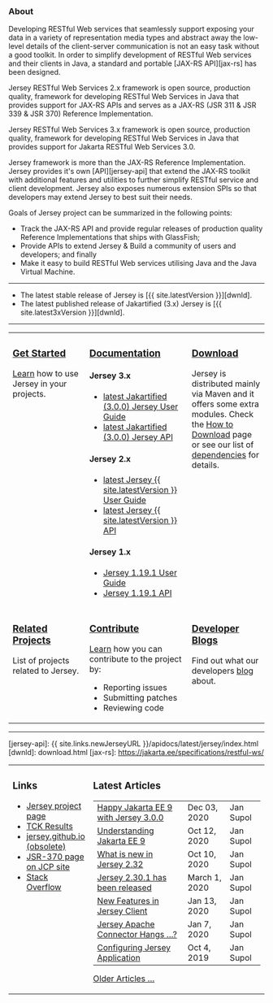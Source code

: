 <h3>About</h3>

Developing RESTful Web services that seamlessly support exposing your data in a
variety of representation media types and abstract away the low-level details
of the client-server communication is not an easy task without a good toolkit.
In order to simplify development of RESTful Web services and their clients in Java,
a standard and portable [JAX-RS API][jax-rs] has been designed.

Jersey RESTful Web Services 2.x framework is open source, production quality,
framework for developing RESTful Web Services in Java that provides support for
JAX-RS APIs and serves as a JAX-RS (JSR 311 & JSR 339 & JSR 370) Reference Implementation.

Jersey RESTful Web Services 3.x framework is open source, production quality,
framework for developing RESTful Web Services in Java that provides support for
Jakarta RESTful Web Services 3.0.

Jersey framework is more than the JAX-RS Reference Implementation. Jersey provides
it's own [API][jersey-api] that extend the JAX-RS toolkit with additional features
and utilities to further simplify RESTful service and client development. Jersey
also exposes numerous extension SPIs so that developers may extend Jersey to best
suit their needs.

Goals of Jersey project can be summarized in the following points:

*   Track the JAX-RS API and provide regular releases of production quality
    Reference Implementations that ships with GlassFish;
*   Provide APIs to extend Jersey & Build a community of users and developers;
    and finally
*   Make it easy to build RESTful Web services utilising Java and the
    Java Virtual Machine.

---

*   The latest stable release of Jersey is [{{ site.latestVersion }}][dwnld].
*   The latest published release of Jakartified (3.x) Jersey is [{{ site.latest3xVersion }}][dwnld].

---

<table style="border:none;">
<tr>
<td  style="width:30%;border:none;vertical-align: top;">
<h3><a class="headerlink" href="{{ site.links.newJerseyURL }}/documentation/latest/getting-started.html">
    <var class="icon-compass"></var> Get Started
</a></h3>

<a href ="{{ site.links.newJerseyURL }}/documentation/latest/getting-started.html">Learn</a> how to use Jersey in your projects.
</td><td style="width:40%;border:none;vertical-align: top;">

<h3><a class="headerlink" href="{{ site.links.newJerseyURL }}/documentation/latest/index.html">
    <var class="icon-book"></var> Documentation
</a></h3>

<h4>Jersey 3.x</h4>
	<ul>
		<li><a href="{{ site.links.newJerseyURL }}/documentation/3.0.0/index.html">latest Jakartified (3.0.0) Jersey User Guide</a></li>
		<li><a href="{{ site.links.newJerseyURL }}/apidocs/3.0.0/jersey/index.html">latest Jakartified (3.0.0) Jersey API</a></li>
        </ul>
<h4>Jersey 2.x</h4>
	<ul><li><a href="{{ site.links.newJerseyURL }}/documentation/latest/index.html">latest Jersey {{ site.latestVersion }} User Guide</a></li>
	<li><a href="{{ site.links.newJerseyURL }}/apidocs/latest/jersey/index.html">latest Jersey {{ site.latestVersion }} API</a></li></ul>
<h4>Jersey 1.x</h4>
	<ul><li><a href="{{ site.links.newJerseyURL }}/documentation/1.19.1/index.html">Jersey 1.19.1 User Guide</a></li>
	<li><a href="{{ site.links.newJerseyURL }}/apidocs/1.19.1/jersey/index.html">Jersey 1.19.1 API</a></li></ul>
</td><td style="border:none;vertical-align: top;">

<h3><a class="headerlink" href="download.html">
    <var class="icon-cloud-download"></var> Download
</a></h3>

Jersey is distributed mainly via Maven and it offers some extra modules.
Check the <a href="download.html">How to Download</a> page or see our list of <a href="{{ site.links.newJerseyURL }}/documentation/latest/modules-and-dependencies.html">dependencies</a> for details.
</td></tr>
<tr><td style="border:none;vertical-align: top;">
<h3><a class="headerlink" href="related.html">
    <var class="icon-tags"></var> Related Projects
</a></h3>

List of projects related to Jersey.

</td><td style="border:none;vertical-align: top;">
<h3><a class="headerlink" href="contribute.html">
    <var class="icon-group"></var> Contribute
</a></h3>

<a href="contribute.html">Learn</a> how you can contribute to the project by:
<ul class="icons-ul">
    <li><var class="icon-li icon-bug"></var> Reporting issues</li>
    <li><var class="icon-li icon-code-fork"></var> Submitting patches</li>
    <li><var class="icon-li icon-eye-open"></var> Reviewing code</li>
</ul>

</td><td style="border:none;vertical-align: top;">
<h3><a class="headerlink" href="bloggers.html">
    <var class="icon-rss"></var> Developer Blogs
</a></h3>

Find out what our developers <a href="bloggers.html">blog</a> about.
</td></tr>
</table>

---

[jersey-api]: {{ site.links.newJerseyURL }}/apidocs/latest/jersey/index.html
[dwnld]: download.html
[jax-rs]: https://jakarta.ee/specifications/restful-ws/

<table style="border:none">
<tr>
<td style="width: 30%;
               text-align: start;
               vertical-align: top;
               border:none;">
<h3> <a name="Links"></a>Links</h3>

- <a href="https://projects.eclipse.org/projects/ee4j.jersey">Jersey project page</a><br/>
- <a href="TCK-Results.html">TCK Results</a><br/>
- <a href="{{ site.links.newJerseyURL }}">jersey.github.io (obsolete)</a><br/>
- <a href="https://jcp.org/en/jsr/detail?id=370">JSR-370 page on JCP site</a><br/>
- <a href="https://stackoverflow.com/questions/tagged/jersey">Stack Overflow</a><br/>
</td>
 <td style="border:none;width:70%">
 <h3>Latest Articles</h3>

<table>
<tr> <td> <a class="article" href="{{ site.links.honzablog }}/?p=235" target="_blank">Happy Jakarta EE 9 with Jersey 3.0.0</a>               </td><td> Dec 03, 2020 </td><td> Jan Supol </td> </tr>
<tr> <td> <a class="article" href="{{ site.links.honzablog }}/?p=202" target="_blank">Understanding Jakarta EE 9</a>                         </td><td> Oct 12, 2020 </td><td> Jan Supol </td> </tr>
<tr> <td> <a class="article" href="{{ site.links.honzablog }}/?p=190" target="_blank">What is new in Jersey 2.32</a>                         </td><td> Oct 10, 2020 </td><td> Jan Supol </td> </tr>
<tr> <td> <a class="article" href="{{ site.links.honzablog }}/?p=190" target="_blank">Jersey 2.30.1 has been released</a>                         </td><td> March 1, 2020 </td><td> Jan Supol </td> </tr>
<tr> <td> <a class="article" href="{{ site.links.honzablog }}/?p=171" target="_blank">New Features in Jersey Client</a>                         </td><td> Jan 13, 2020 </td><td> Jan Supol </td> </tr>
<tr> <td> <a class="article" href="{{ site.links.honzablog }}/?p=164" target="_blank">Jersey Apache Connector Hangs …?</a>                      </td><td> Jan 7, 2020 </td><td> Jan Supol </td> </tr>
<tr> <td> <a class="article" href="{{ site.links.honzablog }}/?p=150" target="_blank">Configuring Jersey Application</a>                        </td><td> Oct 4, 2019 </td><td> Jan Supol </td> </tr>
</table>


<a href="older-articles.html">Older Articles &hellip;</a>

 </td></tr>
    </table>
